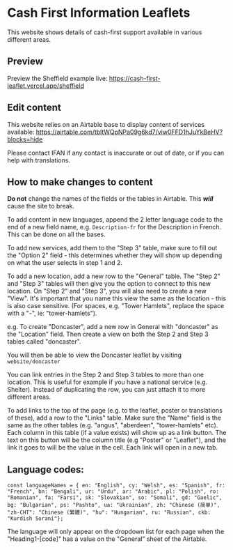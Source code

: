 # Cash First Information Leaflets

This website shows details of cash-first support available in various different areas.

## Preview

Preview the Sheffield example live: https://cash-first-leaflet.vercel.app/sheffield

## Edit content

This website relies on an Airtable base to display content of services available: https://airtable.com/tbltWQpNPa09g6kd7/viw0FFD1hJuYkBeHV?blocks=hide

Please contact IFAN if any contact is inaccurate or out of date, or if you can help with translations.

## How to make changes to content

**Do not** change the names of the fields or the tables in Airtable. This **_will_** cause the site to break.

To add content in new languages, append the 2 letter language code to the end of a new field name, e.g. `Description-fr` for the Description in French. This can be done on all the bases.

To add new services, add them to the "Step 3" table, make sure to fill out the "Option 2" field - this determines whether they will show up depending on what the user selects in step 1 and 2.

To add a new location, add a new row to the "General" table. The "Step 2" and "Step 3" tables will then give you the option to connect to this new location. On "Step 2" and "Step 3", you will also need to create a new "View". It's important that you name this view the same as the location - this is also case sensitive. (For spaces, e.g. "Tower Hamlets", replace the space with a "-", ie: "tower-hamlets").

e.g. To create "Doncaster", add a new row in General with "doncaster" as the "Location" field. Then create a view on both the Step 2 and Step 3 tables called "doncaster".

You will then be able to view the Doncaster leaflet by visiting `website/doncaster`

You can link entries in the Step 2 and Step 3 tables to more than one location. This is useful for example if you have a national service (e.g. Shelter). Instead of duplicating the row, you can just attach it to more different areas.

To add links to the top of the page (e.g. to the leaflet, poster or translations of these), add a row to the "Links" table. Make sure the "Name" field is the same as the other tables (e.g. "angus", "aberdeen", "tower-hamlets" etc). Each column in this table (if a value exists) will show up as a link button. The text on this button will be the column title (e.g "Poster" or "Leaflet"), and the link it goes to will be the value in the cell. Each link will open in a new tab.

## Language codes:

`const languageNames = { en: "English", cy: "Welsh", es: "Spanish", fr: "French", bn: "Bengali", ur: "Urdu", ar: "Arabic", pl: "Polish", ro: "Romanian", fa: "Farsi", sk: "Slovakian", so: "Somali", gd: "Gaelic", bg: "Bulgarian", ps: "Pashto", ua: "Ukrainian", zh: "Chinese (简单)", "zh-CHT": "Chinese (繁體)", "hu": "Hungarian", ru: "Russian", ckb: "Kurdish Sorani"};`

The language will only appear on the dropdown list for each page when the "Heading1-[code]" has a value on the "General" sheet of the Airtable.
